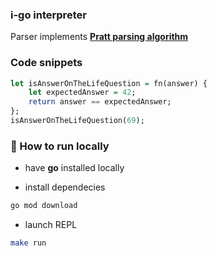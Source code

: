 ### i-go interpreter

Parser implements [**Pratt parsing algorithm**](https://journal.stuffwithstuff.com/2011/03/19/pratt-parsers-expression-parsing-made-easy/)

### Code snippets

```haskell
let isAnswerOnTheLifeQuestion = fn(answer) { 
    let expectedAnswer = 42;
    return answer == expectedAnswer;
};
isAnswerOnTheLifeQuestion(69);
```

### 🚀 How to run locally

- have **go** installed locally

- install dependecies

```bash
go mod download
```

- launch REPL

```bash
make run
```
